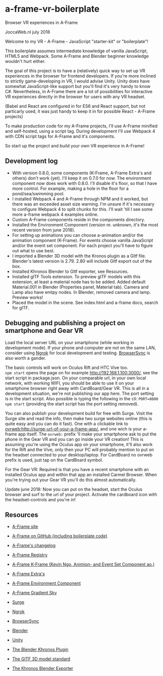 # a-frame-vr-boilerplate
Browser VR experiences in A-Frame

JoccaWeb.nl july 2018

Welcome to my VR - A-Frame - JavaScript "starter-kit" or "boilerplate"!

This boilerplate assumes intermediate knowledge of vanilla JavaScript, HTML5 and Webpack. Some A-Frame and Blender beginner knowledge wouldn't hurt either.

The goal of this project is to have a (relatively) quick way to set up VR experiences in the browser for frontend developers.
If you're more inclined to strictly game-developing in VR, I would advise Unity. Unity does have somewhat JavaScript-like support but you'll find it's very handy to know C#. Nevertheless, in A-Frame there are a lot of possibilities for interactive VR experiences directly in the browser for users with any VR headset.

(Babel and React are configured in for ES6 and React support, but not particarly used, it was just handy to keep it in for possible React - A-Frame projects)

To make production code for my A-Frame projects, I'll use A-Frame minified and self-hosted, using a script tag. During development I'll use Webpack 4 with CDN script tags for A-Frame and it's components.

So start up the project and build your own VR experience in A-Frame!

## Development log

- With version 0.8.0, some components (K-Frame, A-Frame Extra's and others) don't work (yet). I'll keep it on 0.7.0 for now. The environment component now does work with 0.8.0. I'll disable it's floor, so that I have more control. For example, making a hole in the floor for a pond/sea/swimming pool.
- I installed Webpack 4 and A-Frame through NPM and it worked, but there was an exceeded asset size warning. I'm unsure if it's necessary to configure Webpack 4 to split chunks for this. I'll wait 'till I see some more a-frame webpack 4 examples online.
- Custom A-Frame components reside in the components directory.
- Installed the Environment Component (version nr. unknown, it's the most recent version from june 2018).
- For setting up animations you can choose a-animation and/or the animation component (K-Frame). For events choose vanilla JavaScript and/or the event set component. For each project you'll have to figure out what to use best.
- I imported a Blender 3D model with the Kronos plugin as a Gltf file. Blender's latest version is 2.79. 2.80 will include Gltf export out of the box.
- Installed Khronos Blender to Gltf exporter, see Resources.
- Installed glTF Tools extension. To preview glTF models with this extension, at least a material node has to be added. Added default Material.001 in Blender (Properties panel, Material tab). Camera and Lamp also have emtpy nodes. In Blender, removed camera and lamp. Preview works!
- Placed the model in the scene. See index.html and a-frame docs, search for glTF.

## Debugging and publishing a project on smartphone and Gear VR

Load the local server URL on your smartphone (while working in development mode). If your phone and computer are not on the same LAN, consider using [Ngrok](https://ngrok.com/) for local development and testing. [BrowserSync](https://www.browsersync.io) is also worth a gander.

The basic controls will work on Oculus Rift and HTC Vive too.<br>
`npm start` opens the page on for example <http://192.168.1.100:3000/>, see the start script in package.json. On your comparable url, in your own local network, with working WIFI, you should be able to use it on your smartphone browser right away with CardBoard/Gear VR. This is all in a development situation, we're not publishing our app here. The port setting is in the start script. Also possible is typing the following in the cli: `PORT=8000 npm start` (providing the start script has the port setting removed).

You can also publish your development build for free with Surge. Visit the Surge site and read the info, then make two surge websites online (this is quite easy and you can do it fast). One with a clickable link to <ovrweb:http://surge-url-of-your-a-frame-app/>, and one wich is your a-frame app itself. The `ovrweb:` prefix 'll make your smartphone ask to put the phone in the Gear VR and you can go inside your VR creation!
This is assuming you're using the Oculus app on your smartphone, it'll also work for the Rift and the Vive, only then your PC will probably mention to put on the headset connected to your desktop/laptop.
For CardBoard no ovrweb prefix is used, just tap on the CardBoard symbol.

For the Gear VR: Required is that you have a recent smartphone with an installed Oculus app and within that app an installed Carmel Browser. When you're trying out your Gear VR you'll do this almost automatically.

Update june 2018: Now you can put on the headset, start the Oculus browser and surf to the url of your project. Activate the cardboard icon with the headset-controls and you're in!

## Resources

- [A-Frame site](https://aframe.io/)
- [A-Frame on GitHub (including boilerplate code)](https://github.com/aframevr)
- [A-Frame's changelog](https://github.com/aframevr/aframe/blob/master/CHANGELOG.md)
- [A-Frame Registry](https://aframe.io/aframe-registry/)
- [A-Frame K-Frame (Kevin Ngo, Animion- and Event Set Component ao.)](https://github.com/ngokevin/kframe)
- [A-Frame Extra's](https://github.com/donmccurdy/aframe-extras)
- [A-Frame Environment Component](https://github.com/feiss/aframe-environment-component)
- [A-Frame Gradient Sky](https://github.com/zcanter/aframe-gradient-sky)

- [Surge](https://surge.sh)
- [Ngrok](https://ngrok.com/)
- [BrowserSync](https://www.browsersync.io)

- [Blender](https://www.blender.org/)
- [Unity](https://unity3d.com/)
- [The Blender Khronos Plugin](https://www.khronos.org/assets/uploads/developers/library/2017-webinar-mastering-the-khronos-blender-gltf-20-exporter/Khronos_UX3D_Blender_Webinar_Oct17.pdf)
- [The GlTF 3D model standard](https://en.wikipedia.org/wiki/GlTF)
- [The Khronos Blender Exporter](https://github.com/KhronosGroup/glTF-Blender-Exporter)

